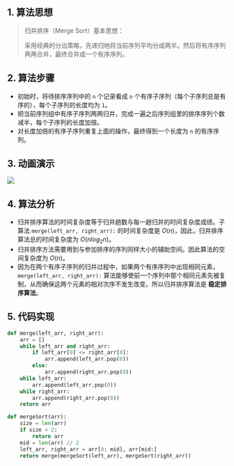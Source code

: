 ## 1. 算法思想

> 归并排序（Merge Sort）基本思想：
>
> 采用经典的分治策略，先递归地将当前序列平均分成两半。然后将有序序列两两合并，最终合并成一个有序序列。

## 2. 算法步骤

- 初始时，将待排序序列中的 `n` 个记录看成 `n` 个有序子序列（每个子序列总是有序的），每个子序列的长度均为 `1`。
- 把当前序列组中有序子序列两两归并，完成一遍之后序列组里的排序序列个数减半，每个子序列的长度加倍。
- 对长度加倍的有序子序列重复上面的操作，最终得到一个长度为 `n` 的有序序列。

## 3. 动画演示

![](https://www.runoob.com/wp-content/uploads/2019/03/mergeSort.gif)

## 4. 算法分析

- 归并排序算法的时间复杂度等于归并趟数与每一趟归并的时间复杂度成绩。子算法 `merge(left_arr, right_arr):` 的时间复杂度是 $O(n)$，因此，归并排序算法总的时间复杂度为 $O(nlog_2n)$。
- 归并排序方法需要用到与参加排序的序列同样大小的辅助空间。因此算法的空间复杂度为 $O(n)$。
- 因为在两个有序子序列的归并过程中，如果两个有序序列中出现相同元素，`merge(left_arr, right_arr):` 算法能够使前一个序列中那个相同元素先被复制，从而确保这两个元素的相对次序不发生改变。所以归并排序算法是 **稳定排序算法**。

## 5. 代码实现

```Python
def merge(left_arr, right_arr):
    arr = []
    while left_arr and right_arr:
        if left_arr[0] <= right_arr[0]:
            arr.append(left_arr.pop(0))
        else:
            arr.append(right_arr.pop(0))
    while left_arr:
        arr.append(left_arr.pop(0))
    while right_arr:
        arr.append(right_arr.pop(0))
    return arr

def mergeSort(arr):
	size = len(arr)
    if size < 2:
        return arr
   	mid = len(arr) // 2
    left_arr, right_arr = arr[0: mid], arr[mid:]
    return merge(mergeSort(left_arr), mergeSort(right_arr))
```

